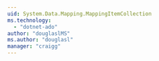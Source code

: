 ```yaml
---
uid: System.Data.Mapping.MappingItemCollection
ms.technology: 
  - "dotnet-ado"
author: "douglaslMS"
ms.author: "douglasl"
manager: "craigg"
---
```

